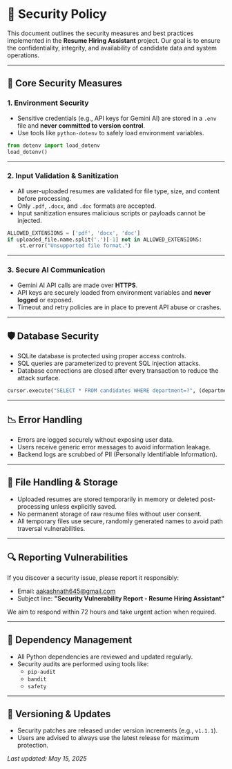 # 🔐 Security Policy

This document outlines the security measures and best practices implemented in the **Resume Hiring Assistant** project. Our goal is to ensure the confidentiality, integrity, and availability of candidate data and system operations.

---

## 🧱 Core Security Measures

### 1. Environment Security

- Sensitive credentials (e.g., API keys for Gemini AI) are stored in a `.env` file and **never committed to version control**.
- Use tools like `python-dotenv` to safely load environment variables.

```python
from dotenv import load_dotenv
load_dotenv()
```

---

### 2. Input Validation & Sanitization

- All user-uploaded resumes are validated for file type, size, and content before processing.
- Only `.pdf`, `.docx`, and `.doc` formats are accepted.
- Input sanitization ensures malicious scripts or payloads cannot be injected.

```python
ALLOWED_EXTENSIONS = ['pdf', 'docx', 'doc']
if uploaded_file.name.split('.')[-1] not in ALLOWED_EXTENSIONS:
    st.error("Unsupported file format.")
```

---

### 3. Secure AI Communication

- Gemini AI API calls are made over **HTTPS**.
- API keys are securely loaded from environment variables and **never logged** or exposed.
- Timeout and retry policies are in place to prevent API abuse or crashes.

---

## 🛡️ Database Security

- SQLite database is protected using proper access controls.
- SQL queries are parameterized to prevent SQL injection attacks.
- Database connections are closed after every transaction to reduce the attack surface.

```python
cursor.execute("SELECT * FROM candidates WHERE department=?", (department,))
```

---

## 📉 Error Handling

- Errors are logged securely without exposing user data.
- Users receive generic error messages to avoid information leakage.
- Backend logs are scrubbed of PII (Personally Identifiable Information).

---

## 🧪 File Handling & Storage

- Uploaded resumes are stored temporarily in memory or deleted post-processing unless explicitly saved.
- No permanent storage of raw resume files without user consent.
- All temporary files use secure, randomly generated names to avoid path traversal vulnerabilities.

---

## 🔍 Reporting Vulnerabilities

If you discover a security issue, please report it responsibly:

- Email: [aakashnath645@gmail.com](mailto:aakashnath645@gmail.com)
- Subject line: **"Security Vulnerability Report - Resume Hiring Assistant"**

We aim to respond within 72 hours and take urgent action when required.

---

## 🔄 Dependency Management

- All Python dependencies are reviewed and updated regularly.
- Security audits are performed using tools like:
  - `pip-audit`
  - `bandit`
  - `safety`

---

## 🧾 Versioning & Updates

- Security patches are released under version increments (e.g., `v1.1.1`).
- Users are advised to always use the latest release for maximum protection.



_Last updated: May 15, 2025_
